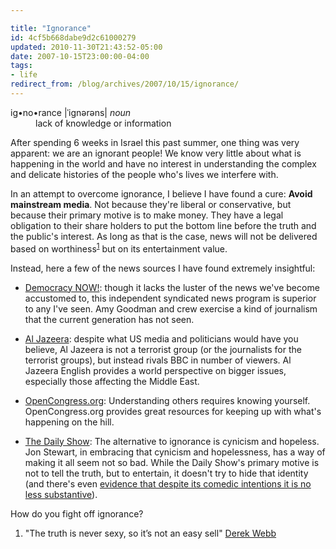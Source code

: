 ```yaml
---

title: "Ignorance"
id: 4cf5b668dabe9d2c61000279
updated: 2010-11-30T21:43:52-05:00
date: 2007-10-15T23:00:00-04:00
tags:
- life
redirect_from: /blog/archives/2007/10/15/ignorance/
---
```


<dl>
<dt>
ig•no•rance |ˈignərəns| <em>noun</em>

</dt>
<dd>
lack of knowledge or information

</dd>
</dl>
After spending 6 weeks in Israel this past summer, one thing was very apparent: we are an ignorant people! We know very little about what is happening in the world and have no interest in understanding the complex and delicate histories of the people who's lives we interfere with.

In an attempt to overcome ignorance, I believe I have found a cure: **Avoid mainstream media**. Not because they're liberal or conservative, but because their primary motive is to make money. They have a legal obligation to their share holders to put the bottom line before the truth and the public's interest. As long as that is the case, news will not be delivered based on worthiness<sup>[1](#truth)</sup> but on its entertainment value.

Instead, here a few of the news sources I have found extremely insightful:

-   [Democracy NOW!](http://democracynow.org): though it lacks the luster of the news we've become accustomed to, this independent syndicated news program is superior to any I've seen. Amy Goodman and crew exercise a kind of journalism that the current generation has not seen.

<!-- -->

-   [Al Jazeera](http://english.aljazeera.net/): despite what US media and politicians would have you believe, Al Jazeera is not a terrorist group (or the journalists for the terrorist groups), but instead rivals BBC in number of viewers. Al Jazeera English provides a world perspective on bigger issues, especially those affecting the Middle East.

<!-- -->

-   [OpenCongress.org](http://www.opencongress.org/): Understanding others requires knowing yourself. OpenCongress.org provides great resources for keeping up with what's happening on the hill.

<!-- -->

-   [The Daily Show](http://www.comedycentral.com/shows/the_daily_show/index.jhtml): The alternative to ignorance is cynicism and hopeless. Jon Stewart, in embracing that cynicism and hopelessness, has a way of making it all seem not so bad. While the Daily Show's primary motive is not to tell the truth, but to entertain, it doesn't try to hide that identity (and there's even [evidence that despite its comedic intentions it is no less substantive](http://newsinfo.iu.edu/news/page/normal/4159.html)).

How do you fight off ignorance?

<ol class="footnotes">
<li id="truth">
"The truth is never sexy, so it’s not an easy sell" <a href="http://derekwebb.musiccitynetworks.com/index.htm?id=7013&inc=7&album_id=735#6101">Derek Webb</a>

</li>
</ol>
